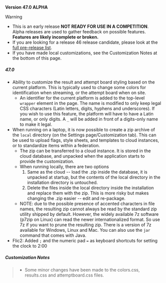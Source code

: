 **Version 47.0 ALPHA**	

> [!WARNING]
>
> - This is an early release **NOT READY FOR USE IN A COMPETITION**.  Alpha releases are used to gather feedback on possible features.  **Features are likely incomplete or broken.**
> - If you are looking for a release 46 release candidate, please look at the [full pre-release list](https://github.com/owlcms/owlcms4-prerelease/tags).
> - If you have made local customizations, see the Customization Notes at the bottom of this page.

##### 47.0 

- Ability to customize the result and attempt board styling based on the current platform.  This is typically used to change some colors for identification when streaming, or the attempt board when on site.
  - An identifier for the current platform is added to the top-level `wrapper` element in the page.  The name is modified to only keep legal CSS characters (Latin letters, digits, hyphens and underscores). If you wish to use this feature, the platform will have to have a Latin name, or only digits.  A `_` will be added in front of a digits-only name to make it legal.
- When running on a laptop, it is now possible to create a zip archive of the  `local` directory (on the Settings page/Customization tab).   This can be used to upload flags, style sheets, and templates to cloud instances, or to standardize items within a federation.
  - The zip can be transferred to a cloud instance. It is stored in the cloud database, and unpacked when the application starts to provide the customization.
  - When running locally, there are two options
    1. Same as the cloud -- load the .zip inside the database, it is unpacked at startup, but the contents of the local directory in the installation directory is untouched.
    2. Delete the files inside the local directory inside the installation and replace them with the zip.  This is more risky but makes changing the .zip easier -- edit and re-package.
  - NOTE: due to the possible presence of accented characters in file names, the resulting zip cannot always be read by the standard zip utility shipped by default.  However, the widely available 7z software (p7zip on Linux) can read the newer internationalized format.  So use 7z if you want to prune the resulting zip.  There is a version of 7z available for Windows, Linux and Mac.  You can also use the `jar` command that comes with Java.
- Flic2: Added `;` and the numeric pad `=` as keyboard shortcuts for setting the clock to 2:00

##### Customization Notes

> - Some minor changes have been made to the colors.css, results.css and attemptboard.css files.

